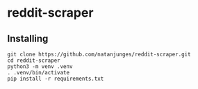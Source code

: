 # reddit-scraper
## Installing
```shell
git clone https://github.com/natanjunges/reddit-scraper.git
cd reddit-scraper
python3 -m venv .venv
. .venv/bin/activate
pip install -r requirements.txt
```
